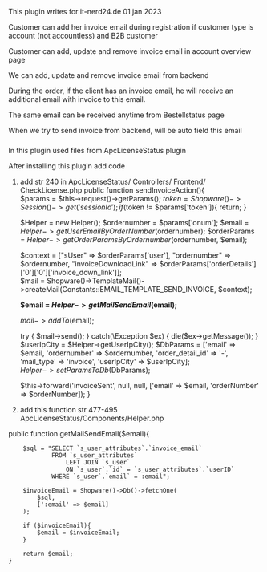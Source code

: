 This plugin writes for it-nerd24.de 01 jan 2023

Customer can add her invoice email during registration if customer type is account (not accountless) and B2B customer

Customer can add, update and remove invoice email in account overview page

We can add, update and remove invoice email from backend

During the order, if the client has an invoice email, he will receive an additional email with invoice to this email. 

The same email can be received anytime from Bestellstatus page

When we try to send invoice from backend, will be auto field this email

###
In this plugin used files from ApcLicenseStatus plugin

After installing this plugin add code 
  1. add str 240 in ApcLicenseStatus/ Controllers/ Frontend/ CheckLicense.php
   public function sendInvoiceAction(){        
        $params = $this->request()->getParams(); 
        $token = Shopware()->Session()->get('sessionId');
        if ($token != $params['token']){
            return;
        }
        
        $Helper = new Helper();
        $ordernumber = $params['onum'];
        $email = $Helper->getUserEmailByOrderNumber($ordernumber);
        $orderParams = $Helper->getOrderParamsByOrdernumber($ordernumber, $email);        
        
        $context = ["sUser" => $orderParams['user'], "ordernumber" => $ordernumber, "invoiceDownloadLink" => $orderParams['orderDetails']['0']['0']['invoice_down_link']];        
        $mail = Shopware()->TemplateMail()->createMail(Constants::EMAIL_TEMPLATE_SEND_INVOICE, $context);     

        **$email = $Helper->getMailSendEmail($email);**
        
        $mail->addTo($email);

        try {
            $mail->send();
        } catch(\Exception $ex) {
           die($ex->getMessage());
        } 
        $userIpCity = $Helper->getUserIpCity();
        $DbParams = ['email' => $email, 'ordernumber' => $ordernumber, 'order_detail_id' => '-', 'mail_type' => 'invoice', 'userIpCity' => $userIpCity];        
        $Helper->setParamsToDb($DbParams);
               
        $this->forward('invoiceSent', null, null, ['email' => $email, 'orderNumber' => $orderNumber]); 
    }
2. add this function  str 477-495 ApcLicenseStatus/Components/Helper.php

public function getMailSendEmail($email){

        $sql = "SELECT `s_user_attributes`.`invoice_email` 
                FROM `s_user_attributes` 
                    LEFT JOIN `s_user`
                    ON `s_user`.`id` = `s_user_attributes`.`userID`
                WHERE `s_user`.`email` = :email";

        $invoiceEmail = Shopware()->Db()->fetchOne(
            $sql,
            [':email' => $email]
        ); 

        if ($invoiceEmail){
            $email = $invoiceEmail;
        }

        return $email;
    }
